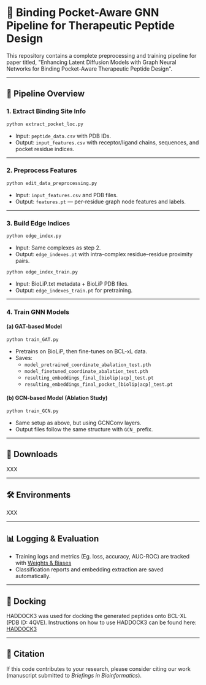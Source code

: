 # 🧬 Binding Pocket-Aware GNN Pipeline for Therapeutic Peptide Design

This repository contains a complete preprocessing and training pipeline for paper titled, "Enhancing Latent Diffusion Models with Graph Neural Networks for Binding Pocket-Aware Therapeutic Peptide Design".

---

## 🚀 Pipeline Overview

### 1. **Extract Binding Site Info**

```bash
python extract_pocket_loc.py
```
- Input: `peptide_data.csv` with PDB IDs.
- Output: `input_features.csv` with receptor/ligand chains, sequences, and pocket residue indices.

---

### 2. **Preprocess Features**

```bash
python edit_data_preprocessing.py
```
- Input: `input_features.csv` and PDB files.
- Output: `features.pt` — per-residue graph node features and labels.

---

### 3. **Build Edge Indices**

```bash
python edge_index.py
```
- Input: Same complexes as step 2.
- Output: `edge_indexes.pt` with intra-complex residue–residue proximity pairs.

```bash
python edge_index_train.py
```
- Input: BioLiP.txt metadata + BioLiP PDB files.
- Output: `edge_indexes_train.pt` for pretraining.

---

### 4. **Train GNN Models**

#### (a) GAT-based Model
```bash
python train_GAT.py
```
- Pretrains on BioLiP, then fine-tunes on BCL-xL data.
- Saves:
  - `model_pretrained_coordinate_abalation_test.pth`
  - `model_finetuned_coordinate_abalation_test.pth`
  - `resulting_embeddings_final_[biolip|acp]_test.pt`
  - `resulting_embeddings_final_pocket_[biolip|acp]_test.pt`

#### (b) GCN-based Model (Ablation Study)
```bash
python train_GCN.py
```
- Same setup as above, but using GCNConv layers.
- Output files follow the same structure with `GCN_` prefix.

---


## 🧪 Downloads

XXX

---

## 🛠️ Environments

XXX

---

## 📊 Logging & Evaluation

- Training logs and metrics (Eg. loss, accuracy, AUC-ROC) are tracked with [Weights & Biases](https://wandb.ai/)
- Classification reports and embedding extraction are saved automatically.

---

## 🧠 Docking

HADDOCK3 was used for docking the generated peptides onto BCL-XL (PDB ID: 4QVE).
Instructions on how to use HADDOCK3 can be found here: [HADDOCK3](https://www.bonvinlab.org/software/haddock3/)

---

## 📌 Citation

If this code contributes to your research, please consider citing our work (manuscript submitted to *Briefings in Bioinformatics*).
